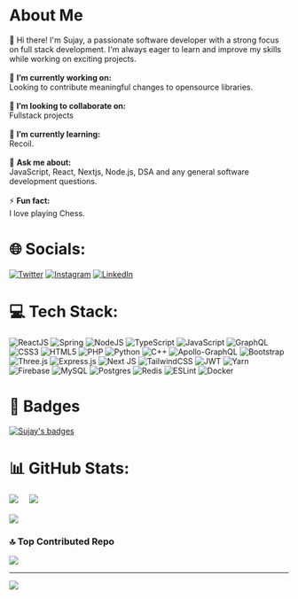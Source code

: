 # About Me
💫 Hi there! I'm Sujay, a passionate software developer with a strong focus on full stack development. I'm always eager to learn and improve my skills while working on exciting projects.<br><br>
🔭 **I’m currently working on:**  <br>Looking to contribute meaningful changes to opensource libraries.<br><br>👯 **I’m looking to collaborate on:**  <br>Fullstack projects<br><br>🌱 **I’m currently learning:**  <br>Recoil.<br><br>💬 **Ask me about:**  <br>JavaScript, React, Nextjs, Node.js, DSA and any general software development questions.<br><br>⚡ **Fun fact:**  <br>I love playing Chess.


# 🌐 Socials:
[![Twitter](https://img.shields.io/badge/Twitter-%231DA1F2.svg?logo=Twitter&logoColor=white)](https://twitter.com/sujay_shanbhag) [![Instagram](https://img.shields.io/badge/Instagram-%23E4405F.svg?logo=Instagram&logoColor=white)](https://instagram.com/sujay_shanbhag) [![LinkedIn](https://img.shields.io/badge/LinkedIn-%230077B5.svg?logo=linkedin&logoColor=white)](https://linkedin.com/in/sujay-shanbhag-94b936249)

# 💻 Tech Stack:
![ReactJS](https://img.shields.io/badge/ReactJS-%23007ACC.svg?style=for-the-badge&logo=react&logoColor=white) ![Spring](https://img.shields.io/badge/Springboot-6DB33F?style=for-the-badge&logo=springboot&logoColor=white) ![NodeJS](https://img.shields.io/badge/node.js-339933?style=for-the-badge&logo=node.js&logoColor=white) ![TypeScript](https://img.shields.io/badge/typescript-%23007ACC.svg?style=for-the-badge&logo=typescript&logoColor=white) ![JavaScript](https://img.shields.io/badge/javascript-%23323330.svg?style=for-the-badge&logo=javascript&logoColor=%23F7DF1E) ![GraphQL](https://img.shields.io/badge/-GraphQL-E10098?style=for-the-badge&logo=graphql&logoColor=white)  ![CSS3](https://img.shields.io/badge/css3-%231572B6.svg?style=for-the-badge&logo=css3&logoColor=white) ![HTML5](https://img.shields.io/badge/html5-%23E34F26.svg?style=for-the-badge&logo=html5&logoColor=white) ![PHP](https://img.shields.io/badge/php-%23777BB4.svg?style=for-the-badge&logo=php&logoColor=white) ![Python](https://img.shields.io/badge/python-3670A0?style=for-the-badge&logo=python&logoColor=ffdd54) ![C++](https://img.shields.io/badge/C++-blue?style=for-the-badge&logo=cplusplus&logoColor=white) ![Apollo-GraphQL](https://img.shields.io/badge/-ApolloGraphQL-311C87?style=for-the-badge&logo=apollo-graphql) ![Bootstrap](https://img.shields.io/badge/bootstrap-%23563D7C.svg?style=for-the-badge&logo=bootstrap&logoColor=white) ![Three.js](https://img.shields.io/badge/Three-191970?style=for-the-badge&logo=threedotjs&logoColor=white) ![Express.js](https://img.shields.io/badge/express.js-%23404d59.svg?style=for-the-badge&logo=express&logoColor=%2361DAFB) ![Next JS](https://img.shields.io/badge/Next-black?style=for-the-badge&logo=next.js&logoColor=white) ![TailwindCSS](https://img.shields.io/badge/tailwindcss-%2338B2AC.svg?style=for-the-badge&logo=tailwind-css&logoColor=white) ![JWT](https://img.shields.io/badge/JWT-black?style=for-the-badge&logo=jsonwebtokens&logoColor=white) ![Yarn](https://img.shields.io/badge/yarn-%232C8EBB.svg?style=for-the-badge&logo=yarn&logoColor=white) ![Firebase](https://img.shields.io/badge/Firebase-%23323330.svg?style=for-the-badge&logo=firebase&logoColor=%23F7DF1E) ![MySQL](https://img.shields.io/badge/mysql-3C5280.svg?style=for-the-badge&logo=mysql&logoColor=white) ![Postgres](https://img.shields.io/badge/postgres-%23316192.svg?style=for-the-badge&logo=postgresql&logoColor=white) ![Redis](https://img.shields.io/badge/redis-%23DD0031.svg?style=for-the-badge&logo=redis&logoColor=white) ![ESLint](https://img.shields.io/badge/ESLint-4B3263?style=for-the-badge&logo=eslint&logoColor=white)  ![Docker](https://img.shields.io/badge/docker-%230db7ed.svg?style=for-the-badge&logo=docker&logoColor=white) 

# 📌 Badges
[![Sujay's badges](https://holopin.me/sujayshanbhag)](https://holopin.io/@sujayshanbhag)

# 📊 GitHub Stats:
![](https://github-readme-stats.vercel.app/api?username=SujayShanbhag&theme=dark&hide_border=false&include_all_commits=false&count_private=false) &nbsp; &nbsp;
![](https://github-readme-streak-stats.herokuapp.com/?user=SujayShanbhag&theme=dark&hide_border=false)<br><br>
![](https://github-readme-stats.vercel.app/api/top-langs/?username=SujayShanbhag&theme=dark&hide_border=false&include_all_commits=false&count_private=false&layout=compact)

### 🔝 Top Contributed Repo
![](https://github-contributor-stats.vercel.app/api?username=SujayShanbhag&limit=5&theme=tokyonight&combine_all_yearly_contributions=true)

---
[![](https://visitcount.itsvg.in/api?id=SujayShanbhag&icon=0&color=0)](https://visitcount.itsvg.in)

<!-- Proudly created with GPRM ( https://gprm.itsvg.in ) -->

